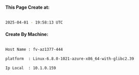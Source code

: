 
   
#### This Page Create at:

```bash

2025-04-01 - 19:58:13 UTC

```

#### Create By Machine:

```bash

Host Name : fv-az1377-444

platform  : Linux-6.8.0-1021-azure-x86_64-with-glibc2.39

Ip Local  : 10.1.0.159

```

